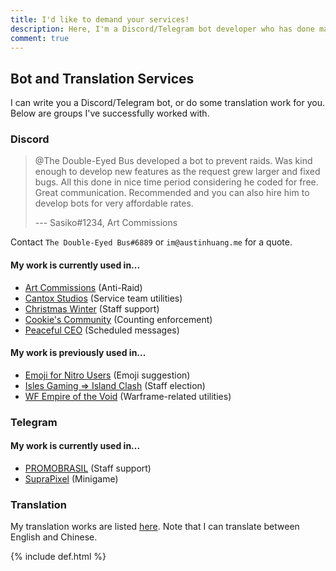 ```yaml
---
title: I'd like to demand your services!
description: Here, I'm a Discord/Telegram bot developer who has done many private contracts! Maybe you should... hire me?
comment: true
---
```


## Bot and Translation Services
I can write you a Discord/Telegram bot, or do some translation work for you. Below are groups I've successfully worked with.

### Discord
> @The Double-Eyed Bus developed a bot to prevent raids. Was kind enough to develop new features as the request grew larger and fixed bugs. All this done in nice time period considering he coded for free.
Great communication. Recommended and you can also hire him to develop bots for very affordable rates.
>
> --- Sasiko#1234, Art Commissions

Contact `The Double-Eyed Bus#6889` or `im@austinhuang.me` for a quote.

#### My work is currently used in...
* [Art Commissions](https://artcommissions.me/) (Anti-Raid)
* [Cantox Studios](https://discord.gg/UaUtCmw) (Service team utilities)
* [Christmas Winter](https://discord.gg/WsZz6c3) (Staff support)
* [Cookie's Community](https://discord.gg/YSYtKcc) (Counting enforcement)
* [Peaceful CEO](http://www.pceo.online/) (Scheduled messages)

#### My work is previously used in...
* [Emoji for Nitro Users](https://discord.gg/ebwx7YM) (Emoji suggestion)
* [Isles Gaming => Island Clash](https://discord.gg/AB42Xpu) (Staff election)
* [WF Empire of the Void](https://www.guilded.gg/WFempire) (Warframe-related utilities)

### Telegram
<script async src="https://telegram.org/js/telegram-widget.js?1" data-telegram-post="devlist/27" data-width="100%"></script>

#### My work is currently used in...
* [PROMOBRASIL](https://t.me/promobrasil) (Staff support)
* [SupraPixel](https://t.me/suprapixelsuprapixel) (Minigame)

### Translation
My translation works are listed [here](./#my-translations). Note that I can translate between English and Chinese.

{% include def.html %}
